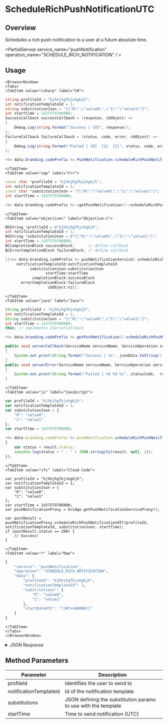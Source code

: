 # ScheduleRichPushNotificationUTC
## Overview
Schedules a rich push notification to a user at a future absolute time.

<PartialServop service_name="pushNotification" operation_name="SCHEDULE_RICH_NOTIFICATION" / >

## Usage

```mdx-code-block
<BrowserWindow>
<Tabs>
<TabItem value="csharp" label="C#">
```

```csharp
string profileId = "kjhkjhgfkjshgkjh";
int notificationTemplateId = 1;
string substitutionJson = "{\"0\":\"value0\",\"1\":\"value1\"}";
int startTime = 1437579786000;
SuccessCallback successCallback = (response, cbObject) =>
{
    Debug.Log(string.Format("Success | {0}", response));
};
FailureCallback failureCallback = (status, code, error, cbObject) =>
{
    Debug.Log(string.Format("Failed | {0}  {1}  {2}", status, code, error));
};

<%= data.branding.codePrefix %>.PushNotification.scheduleRichPushNotificationUTC(profileId, notificationTemplateId, substitutionJson, startTime, successCallback, failureCallback);
```

```mdx-code-block
</TabItem>
<TabItem value="cpp" label="C++">
```

```cpp
const char *profileId = "kjhkjhgfkjshgkjh";
int notificationTemplateId = 1;
const char *substitutionJson = "{\"0\":\"value0\",\"1\":\"value1\"}";
int startTime = 1437579786000;

<%= data.branding.codePrefix %>->getPushNotification()->scheduleRichPushNotificationUTC(profileId, notificationTemplateId, substitutionJson, startTime, this);
```

```mdx-code-block
</TabItem>
<TabItem value="objectivec" label="Objective-C">
```

```objectivec
NSString *profileId = @"kjhkjhgfkjshgkjh";
int notificationTemplateId = 1;
NSString *substitutionJson = @"{\"0\":\"value0\",\"1\":\"value1\"}";
int startTime = 1437579786000;
BCCompletionBlock successBlock;      // define callback
BCErrorCompletionBlock failureBlock; // define callback

[[<%= data.branding.codePrefix %> pushNotificationService] scheduleRichPushNotificationUTC:profileId
     notificationTemplateId:notificationTemplateId
           substitutionJson:substitutionJson
                  startTime:startTime
            completionBlock:successBlock
       errorCompletionBlock:failureBlock
                   cbObject:nil];
```

```mdx-code-block
</TabItem>
<TabItem value="java" label="Java">
```

```java
String profileId = "kjhkjhgfkjshgkjh";
int notificationTemplateId = 1;
String substitutionJson = "{\"0\":\"value0\",\"1\":\"value1\"}";
int startTime = 1437579786000;
this; // implements IServerCallback

<%= data.branding.codePrefix %>.getPushNotification().scheduleRichPushNotificationUTC(profileId, notificationTemplateId, substitutionJson, startTime, this);

public void serverCallback(ServiceName serviceName, ServiceOperation serviceOperation, JSONObject jsonData)
{
    System.out.print(String.format("Success | %s", jsonData.toString()));
}
public void serverError(ServiceName serviceName, ServiceOperation serviceOperation, int statusCode, int reasonCode, String jsonError)
{
    System.out.print(String.format("Failed | %d %d %s", statusCode,  reasonCode, jsonError.toString()));
}
```

```mdx-code-block
</TabItem>
<TabItem value="js" label="JavaScript">
```

```javascript
var profileId = "kjhkjhgfkjshgkjh";
var notificationTemplateId = 1;
var substitutionJson = {
    "0": "value0",
    "1": "value1"
};
var startTime = 1437579786000;

<%= data.branding.codePrefix %>.pushNotification.scheduleRichPushNotificationUTC(profileId, notificationTemplateId, substitutionJson, startTime, result =>
{
	var status = result.status;
	console.log(status + " : " + JSON.stringify(result, null, 2));
});
```

```mdx-code-block
</TabItem>
<TabItem value="cfs" label="Cloud Code">
```

```cfscript
var profileId = "kjhkjhgfkjshgkjh";
var notificationTemplateId = 1;
var substitutionJson = {
    "0": "value0",
    "1": "value1"
};
var startTime = 1437579786000;
var pushNotificationProxy = bridge.getPushNotificationServiceProxy();

var postResult = pushNotificationProxy.scheduleRichPushNotificationUTC(profileId, notificationTemplateId, substitutionJson, startTime);
if (postResult.status == 200) {
    // Success!
}
```

```mdx-code-block
</TabItem>
<TabItem value="r" label="Raw">
```

```r
{
	"service": "pushNotification",
	"operation": "SCHEDULE_RICH_NOTIFICATION",
	"data": {
		"profileId": "kjhkjhgfkjshgkjh",
		"notificationTemplateId": 1,
		"substitutions": {
			"0": "value0",
			"1": "value1"
		},
		"startDateUTC": "[[#ts+60000]]"
	}
}
```

```mdx-code-block
</TabItem>
</Tabs>
</BrowserWindow>
```

<details>
<summary>JSON Response</summary>

```r
{
	"service": "pushNotification",
	"operation": "SCHEDULE_RICH_NOTIFICATION",
	"data": {
		"profileId": "kjhkjhgfkjshgkjh",
		"notificationTemplateId": 1,
		"substitutions": {
			"0": "value0",
			"1": "value1"
		},
		"startDateUTC": "[[#ts+60000]]"
	}
}
```
</details>

## Method Parameters
Parameter | Description
--------- | -----------
profileId | Identifies the user to send to
notificationTemplateId | Id of the notification template
substitutions | JSON defining the substitution params to use with the template
startTime | Time to send notification (UTC)


